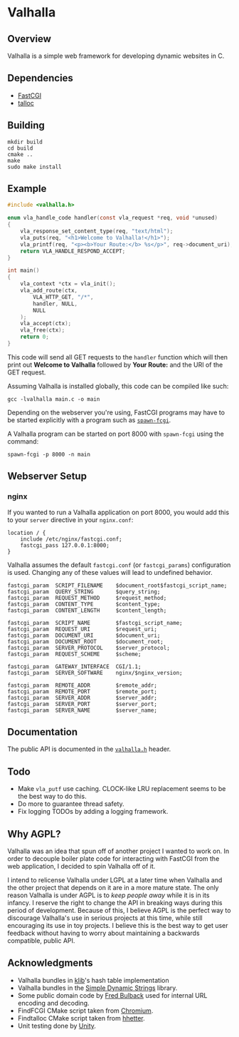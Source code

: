 # Valhalla

## Overview

Valhalla is a simple web framework for developing dynamic websites in C.

## Dependencies

* [FastCGI](https://github.com/FastCGI-Archives/fcgi2)
* [talloc](https://talloc.samba.org/talloc/doc/html/index.html)

## Building

```
mkdir build
cd build
cmake ..
make
sudo make install
```

## Example

```c
#include <valhalla.h>

enum vla_handle_code handler(const vla_request *req, void *unused)
{
    vla_response_set_content_type(req, "text/html");
    vla_puts(req, "<h1>Welcome to Valhalla!</h1>");
    vla_printf(req, "<p><b>Your Route:</b> %s</p>", req->document_uri);
    return VLA_HANDLE_RESPOND_ACCEPT;
}

int main()
{
    vla_context *ctx = vla_init();
    vla_add_route(ctx,
        VLA_HTTP_GET, "/*",
        handler, NULL,
        NULL
    );
    vla_accept(ctx);
    vla_free(ctx);
    return 0;
}
```
This code will send all GET requests to the `handler` function which will then
print out **Welcome to Valhalla** followed by **Your Route:** and the URI of the
GET request.

Assuming Valhalla is installed globally, this code can be compiled like such:
```
gcc -lvalhalla main.c -o main
```

Depending on the webserver you're using, FastCGI programs may have to be started
explicitly with a program such as [`spawn-fcgi`](https://github.com/lighttpd/spawn-fcgi).

A Valhalla program can be started on port 8000 with `spawn-fcgi` using the command:
```
spawn-fcgi -p 8000 -n main
```

## Webserver Setup

### nginx

If you wanted to run a Valhalla application on port 8000, you would add this to your `server` directive in your `nginx.conf`:
```
location / {
    include /etc/nginx/fastcgi.conf;
    fastcgi_pass 127.0.0.1:8000;
}
```
Valhalla assumes the default `fastcgi.conf` (or `fastcgi_params`) configuration
is used. Changing any of these values will lead to undefined behavior.
```
fastcgi_param  SCRIPT_FILENAME    $document_root$fastcgi_script_name;
fastcgi_param  QUERY_STRING       $query_string;
fastcgi_param  REQUEST_METHOD     $request_method;
fastcgi_param  CONTENT_TYPE       $content_type;
fastcgi_param  CONTENT_LENGTH     $content_length;

fastcgi_param  SCRIPT_NAME        $fastcgi_script_name;
fastcgi_param  REQUEST_URI        $request_uri;
fastcgi_param  DOCUMENT_URI       $document_uri;
fastcgi_param  DOCUMENT_ROOT      $document_root;
fastcgi_param  SERVER_PROTOCOL    $server_protocol;
fastcgi_param  REQUEST_SCHEME     $scheme;

fastcgi_param  GATEWAY_INTERFACE  CGI/1.1;
fastcgi_param  SERVER_SOFTWARE    nginx/$nginx_version;

fastcgi_param  REMOTE_ADDR        $remote_addr;
fastcgi_param  REMOTE_PORT        $remote_port;
fastcgi_param  SERVER_ADDR        $server_addr;
fastcgi_param  SERVER_PORT        $server_port;
fastcgi_param  SERVER_NAME        $server_name;
```


## Documentation

The public API is documented in the [`valhalla.h`](https://github.com/ripose-jp/Valhalla/blob/master/src/include/valhalla.h) header.

## Todo

* Make `vla_putf` use caching. CLOCK-like LRU replacement seems to be the best
  way to do this.
* Do more to guarantee thread safety.
* Fix logging TODOs by adding a logging framework.

## Why AGPL?

Valhalla was an idea that spun off of another project I wanted to work on.
In order to decouple boiler plate code for interacting with FastCGI from the web
application, I decided to spin Valhalla off of it.

I intend to relicense Valhalla under LGPL at a later time when Valhalla and the
other project that depends on it are in a more mature state.
The only reason Valhalla is under AGPL is to *keep people away* while it is in
its infancy.
I reserve the right to change the API in breaking ways during this period of
development.
Because of this, I believe AGPL is the perfect way to discourage Valhalla's use
in serious projects at this time, while still encouraging its use in toy
projects.
I believe this is the best way to get user feedback without having to worry
about maintaining a backwards compatible, public API.

## Acknowledgments

* Valhalla bundles in [klib](https://github.com/attractivechaos/klib)'s
  hash table implementation
* Valhalla bundles in the
  [Simple Dynamic Strings](https://github.com/antirez/sds) library.
* Some public domain code by
  [Fred Bulback](https://www.geekhideout.com/urlcode.shtml) used for internal
  URL encoding and decoding.
* FindFCGI CMake script taken from
  [Chromium](https://chromium.googlesource.com/external/github.com/uclouvain/openjpeg/+/refs/heads/master/cmake/FindFCGI.cmake).
* Findtalloc CMake script taken from
  [hhetter](https://github.com/hhetter/smbtad/blob/master/FindTalloc.cmake).
* Unit testing done by [Unity](https://github.com/ThrowTheSwitch/Unity).
